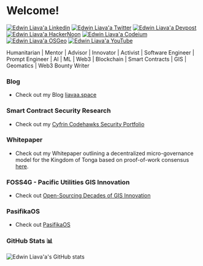 <h1> Welcome!</h1>
  
[![Edwin Liava'a Linkedin](https://img.shields.io/badge/LinkedIn-0077B5?style=for-the-badge&logo=linkedin&logoColor=white)](https://www.linkedin.com/in/edwin-liavaa/) 
[![Edwin Liava'a Twitter](https://img.shields.io/badge/Twitter%20-%20black?style=for-the-badge&logo=X)](https://twitter.com/EdwinLiavaa)
[![Edwin Liava'a Devpost](https://img.shields.io/badge/Devpost-003E54?logo=devpost&logoColor=fff&style=for-the-badge)](https://devpost.com/etuini-liavaa) 
[![Edwin Liava'a HackerNoon](https://img.shields.io/badge/Hackernoon%20-%20green?style=for-the-badge&logo=Hackernoon)](https://hackernoon.com/u/edwinliavaa)
[![Edwin Liava'a Codeium](https://img.shields.io/badge/Codeium%20-%20darkgreen?style=for-the-badge&logo=Codeium)](https://codeium.com/profile/edwinliavaa)
[![Edwin Liava'a OSGeo](https://img.shields.io/badge/OSGeo%20-%20bluegreen?style=for-the-badge&logo=OSGeo)](https://www.osgeo.org/member/liavaa/)
[![Edwin Liava'a YouTube](https://img.shields.io/badge/YouTube-FF0000?style=for-the-badge&logo=youtube&logoColor=white)](https://www.youtube.com/@EdwinLiavaa)

Humanitarian | Mentor | Advisor | Innovator | Activist | Software Engineer | Prompt Engineer | AI | ML | Web3 | Blockchain | Smart Contracts | GIS | Geomatics | Web3 Bounty Writer

### Blog
* Check out my Blog [liavaa.space](https://github.com/EdwinLiavaa/liavaa.space)

### Smart Contract Security Research
* Check out my [Cyfrin Codehawks Security Portfolio](https://github.com/EdwinLiavaa/codehawks-security-portfolio)
  
### Whitepaper
* Check out my Whitepaper outlining a decentralized micro-governance model for the Kingdom of Tonga based on proof-of-work consensus [here](https://github.com/EdwinLiavaa/Whitepaper).

### FOSS4G - Pacific Utilities GIS Innovation
* Check out [Open-Sourcing Decades of GIS Innovation](https://github.com/EdwinLiavaa/pacific-utilities-gis)

### PasifikaOS
* Check out [PasifikaOS](https://github.com/EdwinLiavaa/pasifikaos)

### GitHub Stats 📊

![Edwin Liava'a's GitHub stats](https://github-readme-stats.vercel.app/api?username=EdwinLiavaa&theme=darcula_icons=true)

